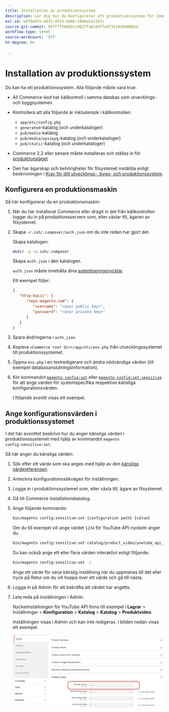 ```yaml
---
title: Installation av produktionssystem
description: Lär dig hur du konfigurerar ett produktionssystem för Commerce-programmet.
exl-id: e678e97e-d9f2-4f24-bb6b-1994a2a1167c
source-git-commit: 95ffff39d82cc9027fa633dffedf15193040802d
workflow-type: tm+mt
source-wordcount: '377'
ht-degree: 0%

---
```


# Installation av produktionssystem

Du kan ha ett produktionssystem. Alla följande måste vara true:

- All Commerce-kod har källkontroll i samma databas som utvecklings- och byggsystemen
- Kontrollera att alla följande är _inkluderade_ i källkontrollen:

   - `app/etc/config.php`
   - `generated`-katalog (och underkataloger)
   - `pub/media`-katalog
   - `pub/media/wysiwyg`-katalog (och underkataloger)
   - `pub/static`-katalog (och underkataloger)

- Commerce 2.2 eller senare måste installeras och ställas in för [produktionsläget](../bootstrap/application-modes.md#production-mode)
- Den har ägarskap och behörigheter för filsystemet inställda enligt beskrivningen i [Krav för ditt utvecklings-, bygg- och produktionssystem](../deployment/prerequisites.md).

## Konfigurera en produktionsmaskin

Så här konfigurerar du en produktionsmaskin:

1. När du har installerat Commerce eller dragit in det från källkontrollen loggar du in på produktionsservern som, eller växlar till, ägaren av filsystemet.
1. Skapa `~/.ssh/.composer/auth.json` om du inte redan har gjort det.

   Skapa katalogen:

   ```bash
   mkdir -p ~/.ssh/.composer
   ```

   Skapa `auth.json` i den katalogen.

   `auth.json` måste innehålla dina [autentiseringsnycklar](../../installation/prerequisites/authentication-keys.md).

   Ett exempel följer:

   ```json
   {
      "http-basic": {
         "repo.magento.com": {
            "username": "<your public key>",
            "password": "<your private key>"
         }
      }
   }
   ```

1. Spara ändringarna i `auth.json`.
1. Kopiera `<Commerce root dir>/app/etc/env.php` från utvecklingssystemet till produktionssystemet.
1. Öppna `env.php` i en textredigerare och ändra nödvändiga värden (till exempel databasanslutningsinformation).
1. Kör kommandot [`magento config:set`](../cli/set-configuration-values.md) eller [`magento config:set-sensitive`](../cli/set-configuration-values.md) för att ange värden för systemspecifika respektive känsliga konfigurationsvärden.

   I följande avsnitt visas ett exempel.

## Ange konfigurationsvärden i produktionssystemet

I det här avsnittet beskrivs hur du anger känsliga värden i produktionssystemet med hjälp av kommandot `magento config:sensitive:set`.

Så här anger du känsliga värden:

1. Sök efter ett värde som ska anges med hjälp av den [känsliga värdereferensen](../reference/config-reference-sens.md).
1. Anteckna konfigurationssökvägen för inställningen.
1. Logga in i produktionssystemet som, eller växla till, ägare av filsystemet.
1. Gå till Commerce installationskatalog.
1. Ange följande kommando:

   ```bash
   bin/magento config:sensitive:set {configuration path} {value}
   ```

   Om du till exempel vill ange värdet `1234` för YouTube API-nyckeln anger du

   ```bash
   bin/magento config:sensitive:set catalog/product_video/youtube_api_key 1234
   ```

   Du kan också ange ett eller flera värden interaktivt enligt följande:

   ```bash
   bin/magento config:sensitive:set -i
   ```

   Ange ett värde för varje känslig inställning när du uppmanas till det eller tryck på Retur om du vill hoppa över ett värde och gå till nästa.

1. Logga in på Admin för att bekräfta att värdet har angetts.
1. Leta reda på inställningen i Admin.

   Nyckelinställningen för YouTube API finns till exempel i **Lagrar** > Inställningar > **Konfiguration** > **Katalog** > **Katalog** > **Produktvideo**.

   Inställningen visas i Admin och kan inte redigeras. I bilden nedan visas ett exempel.

   ![Känslig inställning i administratören](../../assets/configuration/sensitive-set.png)
